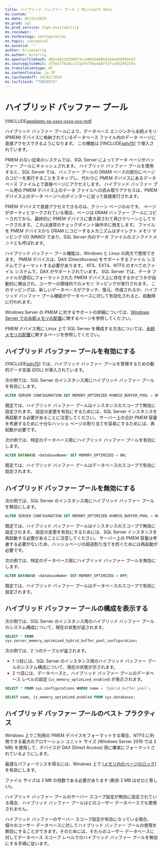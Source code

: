 ```yaml
---
title: ハイブリッド バッファー プール | Microsoft Docs
ms.custom: ''
ms.date: 05/22/2019
ms.prod: sql
ms.prod_service: high-availability
ms.reviewer: ''
ms.technology: configuration
ms.topic: conceptual
ms.assetid: ''
author: briancarrig
ms.author: brcarrig
ms.openlocfilehash: d03c66219330df3cca892bd005d1e9a456959c83
ms.sourcegitcommit: af5e1f74a8c1171afe759a4a8ff2fccb5295270a
ms.translationtype: HT
ms.contentlocale: ja-JP
ms.lasthandoff: 10/02/2019
ms.locfileid: "71823572"
---
```

# <a name="hybrid-buffer-pool"></a>ハイブリッド バッファー プール
[!INCLUDE[appliesto-ss-xxxx-xxxx-xxx-md](../../includes/appliesto-ss-xxxx-xxxx-xxx-md.md)]

ハイブリッド バッファー プールにより、データベース エンジンから永続メモリ (PMEM) デバイスに格納されているデータベース ファイル内のデータ ページに直接アクセスできるようになります。 この機能は [!INCLUDE[sqlv15](../../includes/sssqlv15-md.md)] で導入されています。

PMEM のない従来のシステムでは、SQL Server によってデータ ページがバッファー プールにキャッシュされます。 ハイブリッド バッファー プールを使用すると、SQL Server では、バッファー プールの DRAM ベースの部分にページのコピーを実行することをスキップし、代わりに PMEM デバイスにあるデータベース ファイル上で直接ページにアクセスします。 ハイブリッド バッファー プール用の PMEM デバイス上のデータ ファイルへの読み取りアクセスは、PMEM デバイス上のデータ ページへのポインターに従って直接実行されます。  

PMEM デバイスで直接アクセスできるのは、クリーン ページのみです。 ページがダーティとマークされている場合、ページは DRAM バッファー プールにコピーされてから、最終的に PMEM デバイスに書き戻されて再びクリーンとしてマークされます。 これは通常のチェックポイント操作中に発生します。 ファイルを PMEM デバイスから DRAM にコピーするメカニズムはダイレクト メモリ マッピング I/O (MMIO) であり、SQL Server 内のデータ ファイルの*エンライトメント*とも呼ばれます。


ハイブリッド バッファー プール機能は、Windows と Linux の両方で使用できます。 PMEM デバイスは、DAX (DirectAccess) をサポートするファイル システムでフォーマットする必要があります。 XFS、EXT4、NTFS のすべてのファイル システムで、DAX がサポートされています。 SQL Server では、データ ファイルが適切にフォーマットされた PMEM デバイス上に存在するかどうかが自動的に検出され、ユーザーの領域内でのメモリ マッピングが実行されます。 このマッピングは、新しいデータベースがアタッチ、復元、作成されるか、ハイブリッド バッファー プール機能がデータベースに対して有効化されると、起動時に行われます。

Windows Server の PMEM に対するサポートの詳細については、[Windows Server での永続メモリの配置](/windows-server/storage/storage-spaces/deploy-pmem/)に関するページを参照してください。

PMEM デバイス用に Linux 上で SQL Server を構成する方法については、[永続メモリの配置](../../linux/sql-server-linux-configure-pmem.md)に関するページを参照してください。

## <a name="enable-hybrid-buffer-pool"></a>ハイブリッド バッファー プールを有効にする

[!INCLUDE[sqlv15](../../includes/sssqlv15-md.md)] では、ハイブリッド バッファー プールを管理するための動的データ言語 (DDL) が導入されています。

次の例では、SQL Server のインスタンス用にハイブリッド バッファー プールを有効にします。

```sql
ALTER SERVER CONFIGURATION SET MEMORY_OPTIMIZED HYBRID_BUFFER_POOL = ON;
```

既定では、ハイブリッド バッファー プールはインスタンスのスコープで無効に設定されます。 設定の変更を有効にするためには、SQL Server インスタンスを再起動する必要があることに注意してください。 サーバー上の合計 PMEM 容量を考慮するために十分なハッシュ ページの割り当てを容易にするためには、再起動が必要です。

次の例では、特定のデータベース用にハイブリッド バッファー プールを有効にします。

```sql
ALTER DATABASE <databaseName> SET MEMORY_OPTIMIZED = ON;
```

既定では、ハイブリッド バッファー プールはデータベースのスコープで有効に設定されます。

## <a name="disable-hybrid-buffer-pool"></a>ハイブリッド バッファー プールを無効にする

次の例では、SQL Server のインスタンス用にハイブリッド バッファー プールを無効にします。

```sql
ALTER SERVER CONFIGURATION SET MEMORY_OPTIMIZED HYBRID_BUFFER_POOL = OFF;
```

既定では、ハイブリッド バッファー プールはインスタンスのスコープで無効に設定されます。 設定の変更を有効にするためには、SQL Server インスタンスを再起動する必要があることに注意してください。 サーバー上の PMEM 容量は考慮する必要がないため、ハッシュページの超過割り当てを防ぐためには再起動が必要です。

次の例では、特定のデータベース用にハイブリッド バッファー プールを無効にします。

```sql
ALTER DATABASE <databaseName> SET MEMORY_OPTIMIZED = OFF;
```

既定では、ハイブリッド バッファー プールはデータベースのスコープで有効に設定されます。

## <a name="view-hybrid-buffer-pool-configuration"></a>ハイブリッド バッファー プールの構成を表示する

次の例では、SQL Server のインスタンス用のハイブリッド バッファー プールのシステム構成について、現在の状態が返されます。

```sql
SELECT * FROM
sys.server_memory_optimized_hybrid_buffer_pool_configuration;
```

次の例では、2 つのテーブルが返されます。

- 1 つ目には、SQL Server のインスタンス用のハイブリッド バッファー プールのシステム構成について、現在の状態が示されます。
- 2 つ目には、データベースと、ハイブリッド バッファー プールのデータベース レベルの設定 (`is_memory_optimized_enabled`) が表示されます。

```sql
SELECT * FROM sys.configurations WHERE name = 'hybrid_buffer_pool';

SELECT name, is_memory_optimized_enabled FROM sys.databases;
```

## <a name="best-practices-for-hybrid-buffer-pool"></a>ハイブリッド バッファー プールのベスト プラクティス

Windows 上でご利用の PMEM デバイスをフォーマットする場合、NTFS に利用できる最大のアロケーション ユニット サイズ (Windows Server 2019 では 2 MB) を使用して、デバイスが DAX (Direct Access) 用に確実にフォーマットされているようにします。

最適なパフォーマンスを得るには、Windows 上で [[メモリ内のページのロック]](./enable-the-lock-pages-in-memory-option-windows.md) を有効にします。

ファイル サイズは 2 MB の倍数である必要があります (剰余 2 MB はゼロと等しい)。

ハイブリッド バッファー プールのサーバー スコープ設定が無効に設定されている場合、ハイブリッド バッファー プールはどのユーザー データベースでも使用されません。

ハイブリッド バッファーのサーバー スコープ設定が有効になっている場合、個々のユーザー データベースに対してハイブリッド バッファー プールの使用を無効にすることができます。そのためには、それらのユーザー データベースに対してデータベース スコープ レベルでのハイブリッド バッファー プールを無効にする手順に従います。
